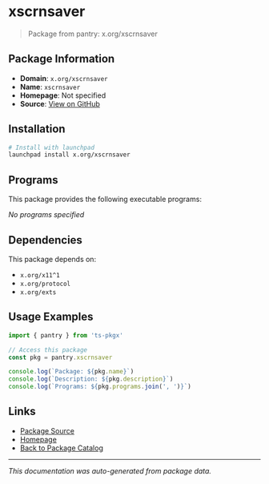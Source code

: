 # xscrnsaver

> Package from pantry: x.org/xscrnsaver

## Package Information

- **Domain**: `x.org/xscrnsaver`
- **Name**: `xscrnsaver`
- **Homepage**: Not specified
- **Source**: [View on GitHub](https://github.com/pkgxdev/pantry/tree/main/projects/x.org/xscrnsaver/package.yml)

## Installation

```bash
# Install with launchpad
launchpad install x.org/xscrnsaver
```

## Programs

This package provides the following executable programs:

*No programs specified*

## Dependencies

This package depends on:

- `x.org/x11^1`
- `x.org/protocol`
- `x.org/exts`

## Usage Examples

```typescript
import { pantry } from 'ts-pkgx'

// Access this package
const pkg = pantry.xscrnsaver

console.log(`Package: ${pkg.name}`)
console.log(`Description: ${pkg.description}`)
console.log(`Programs: ${pkg.programs.join(', ')}`)
```

## Links

- [Package Source](https://github.com/pkgxdev/pantry/tree/main/projects/x.org/xscrnsaver/package.yml)
- [Homepage](#)
- [Back to Package Catalog](../../../package-catalog.md)

---

*This documentation was auto-generated from package data.*
